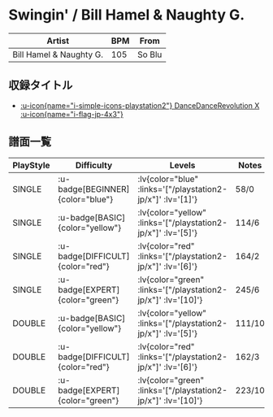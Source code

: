 # Swingin' / Bill Hamel & Naughty G.

|Artist|BPM|From|
|------|---|----|
|Bill Hamel & Naughty G.|105|So Blu|

## 収録タイトル

- [ :u-icon{name="i-simple-icons-playstation2"} DanceDanceRevolution X :u-icon{name="i-flag-jp-4x3"} ](/playstation2-jp/x)

## 譜面一覧

|PlayStyle|Difficulty|Levels|Notes|Movie|
|---------|----------|------|-----|-----|
|SINGLE| :u-badge[BEGINNER]{color="blue"} | :lv{color="blue" :links='["/playstation2-jp/x"]' :lv='[1]'} |58/0||
|SINGLE| :u-badge[BASIC]{color="yellow"} | :lv{color="yellow" :links='["/playstation2-jp/x"]' :lv='[5]'} |114/6||
|SINGLE| :u-badge[DIFFICULT]{color="red"} | :lv{color="red" :links='["/playstation2-jp/x"]' :lv='[6]'} |164/2||
|SINGLE| :u-badge[EXPERT]{color="green"} | :lv{color="green" :links='["/playstation2-jp/x"]' :lv='[10]'} |245/6||
|DOUBLE| :u-badge[BASIC]{color="yellow"} | :lv{color="yellow" :links='["/playstation2-jp/x"]' :lv='[5]'} |111/10||
|DOUBLE| :u-badge[DIFFICULT]{color="red"} | :lv{color="red" :links='["/playstation2-jp/x"]' :lv='[6]'} |162/3||
|DOUBLE| :u-badge[EXPERT]{color="green"} | :lv{color="green" :links='["/playstation2-jp/x"]' :lv='[10]'} |223/10||
